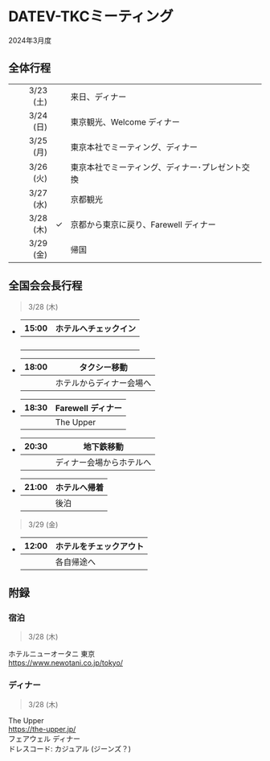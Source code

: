 
# DATEV-TKCミーティング  

2024年3月度

## 全体行程

||||
|--:|--|--|
|3/23 (土)||来日、ディナー|
|3/24 (日)||東京観光、Welcome ディナー|
|3/25 (月)||東京本社でミーティング、ディナー|
|3/26 (火)||東京本社でミーティング、ディナー･プレゼント交換|
|3/27 (水)||京都観光|
|3/28 (木)|&check;|京都から東京に戻り、Farewell ディナー|
|3/29 (金)||帰国|

## 全国会会長行程

> 3/28 (木)

- |15:00|ホテルへチェックイン|
  |--:|--|
  ||<br>|

- |18:00|タクシー移動|
  |--:|--|
  ||ホテルからディナー会場へ|

- |18:30|Farewell ディナー|
  |--:|--|
  ||The Upper<br>|

- |20:30|地下鉄移動|
  |--:|--|
  ||ディナー会場からホテルへ|

- |21:00|ホテルへ帰着|
  |--:|--|
  ||後泊|

> 3/29 (金)

- |12:00|ホテルをチェックアウト|
  |--:|--|
  ||各自帰途へ|

## 附録

### 宿泊

> 3/28 (木)

ホテルニューオータニ 東京  
https://www.newotani.co.jp/tokyo/

### ディナー

> 3/28 (木)

The Upper  
https://the-upper.jp/  
フェアウェル ディナー  
ドレスコード: カジュアル (ジーンズ？)
